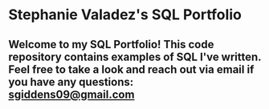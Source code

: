 # Stephanie Valadez's SQL Portfolio

## Welcome to my SQL Portfolio! This code repository contains examples of SQL I've written. Feel free to take a look and reach out via email if you have any questions: sgiddens09@gmail.com
